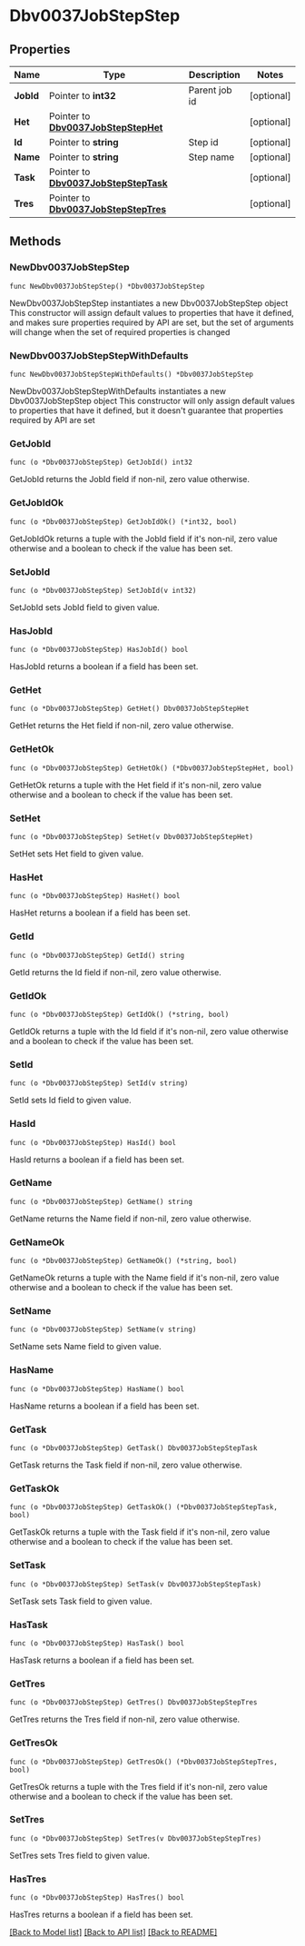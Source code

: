 # Dbv0037JobStepStep

## Properties

Name | Type | Description | Notes
------------ | ------------- | ------------- | -------------
**JobId** | Pointer to **int32** | Parent job id | [optional] 
**Het** | Pointer to [**Dbv0037JobStepStepHet**](Dbv0037JobStepStepHet.md) |  | [optional] 
**Id** | Pointer to **string** | Step id | [optional] 
**Name** | Pointer to **string** | Step name | [optional] 
**Task** | Pointer to [**Dbv0037JobStepStepTask**](Dbv0037JobStepStepTask.md) |  | [optional] 
**Tres** | Pointer to [**Dbv0037JobStepStepTres**](Dbv0037JobStepStepTres.md) |  | [optional] 

## Methods

### NewDbv0037JobStepStep

`func NewDbv0037JobStepStep() *Dbv0037JobStepStep`

NewDbv0037JobStepStep instantiates a new Dbv0037JobStepStep object
This constructor will assign default values to properties that have it defined,
and makes sure properties required by API are set, but the set of arguments
will change when the set of required properties is changed

### NewDbv0037JobStepStepWithDefaults

`func NewDbv0037JobStepStepWithDefaults() *Dbv0037JobStepStep`

NewDbv0037JobStepStepWithDefaults instantiates a new Dbv0037JobStepStep object
This constructor will only assign default values to properties that have it defined,
but it doesn't guarantee that properties required by API are set

### GetJobId

`func (o *Dbv0037JobStepStep) GetJobId() int32`

GetJobId returns the JobId field if non-nil, zero value otherwise.

### GetJobIdOk

`func (o *Dbv0037JobStepStep) GetJobIdOk() (*int32, bool)`

GetJobIdOk returns a tuple with the JobId field if it's non-nil, zero value otherwise
and a boolean to check if the value has been set.

### SetJobId

`func (o *Dbv0037JobStepStep) SetJobId(v int32)`

SetJobId sets JobId field to given value.

### HasJobId

`func (o *Dbv0037JobStepStep) HasJobId() bool`

HasJobId returns a boolean if a field has been set.

### GetHet

`func (o *Dbv0037JobStepStep) GetHet() Dbv0037JobStepStepHet`

GetHet returns the Het field if non-nil, zero value otherwise.

### GetHetOk

`func (o *Dbv0037JobStepStep) GetHetOk() (*Dbv0037JobStepStepHet, bool)`

GetHetOk returns a tuple with the Het field if it's non-nil, zero value otherwise
and a boolean to check if the value has been set.

### SetHet

`func (o *Dbv0037JobStepStep) SetHet(v Dbv0037JobStepStepHet)`

SetHet sets Het field to given value.

### HasHet

`func (o *Dbv0037JobStepStep) HasHet() bool`

HasHet returns a boolean if a field has been set.

### GetId

`func (o *Dbv0037JobStepStep) GetId() string`

GetId returns the Id field if non-nil, zero value otherwise.

### GetIdOk

`func (o *Dbv0037JobStepStep) GetIdOk() (*string, bool)`

GetIdOk returns a tuple with the Id field if it's non-nil, zero value otherwise
and a boolean to check if the value has been set.

### SetId

`func (o *Dbv0037JobStepStep) SetId(v string)`

SetId sets Id field to given value.

### HasId

`func (o *Dbv0037JobStepStep) HasId() bool`

HasId returns a boolean if a field has been set.

### GetName

`func (o *Dbv0037JobStepStep) GetName() string`

GetName returns the Name field if non-nil, zero value otherwise.

### GetNameOk

`func (o *Dbv0037JobStepStep) GetNameOk() (*string, bool)`

GetNameOk returns a tuple with the Name field if it's non-nil, zero value otherwise
and a boolean to check if the value has been set.

### SetName

`func (o *Dbv0037JobStepStep) SetName(v string)`

SetName sets Name field to given value.

### HasName

`func (o *Dbv0037JobStepStep) HasName() bool`

HasName returns a boolean if a field has been set.

### GetTask

`func (o *Dbv0037JobStepStep) GetTask() Dbv0037JobStepStepTask`

GetTask returns the Task field if non-nil, zero value otherwise.

### GetTaskOk

`func (o *Dbv0037JobStepStep) GetTaskOk() (*Dbv0037JobStepStepTask, bool)`

GetTaskOk returns a tuple with the Task field if it's non-nil, zero value otherwise
and a boolean to check if the value has been set.

### SetTask

`func (o *Dbv0037JobStepStep) SetTask(v Dbv0037JobStepStepTask)`

SetTask sets Task field to given value.

### HasTask

`func (o *Dbv0037JobStepStep) HasTask() bool`

HasTask returns a boolean if a field has been set.

### GetTres

`func (o *Dbv0037JobStepStep) GetTres() Dbv0037JobStepStepTres`

GetTres returns the Tres field if non-nil, zero value otherwise.

### GetTresOk

`func (o *Dbv0037JobStepStep) GetTresOk() (*Dbv0037JobStepStepTres, bool)`

GetTresOk returns a tuple with the Tres field if it's non-nil, zero value otherwise
and a boolean to check if the value has been set.

### SetTres

`func (o *Dbv0037JobStepStep) SetTres(v Dbv0037JobStepStepTres)`

SetTres sets Tres field to given value.

### HasTres

`func (o *Dbv0037JobStepStep) HasTres() bool`

HasTres returns a boolean if a field has been set.


[[Back to Model list]](../README.md#documentation-for-models) [[Back to API list]](../README.md#documentation-for-api-endpoints) [[Back to README]](../README.md)


